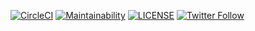 [![CircleCI](https://circleci.com/gh/kou-pg-0131/lgtm-generator/tree/main.svg?style=shield)](https://circleci.com/gh/kou-pg-0131/lgtm-generator/tree/main)
[![Maintainability](https://api.codeclimate.com/v1/badges/e4177cf1d9640f47e48c/maintainability)](https://codeclimate.com/github/kou-pg-0131/lgtm-generator/maintainability)
[![LICENSE](https://img.shields.io/github/license/kou-pg-0131/lgtm-generator?style=plastic)](./LICENSE)
[![Twitter Follow](https://img.shields.io/twitter/follow/kou_pg_0131?style=social)](https://twitter.com/kou_pg_0131)
